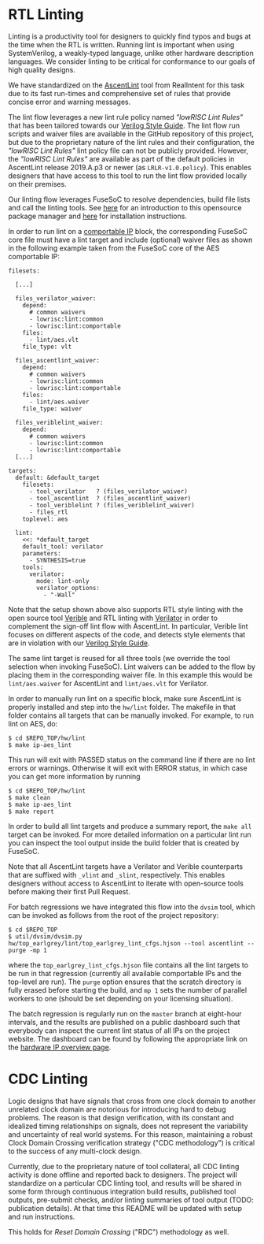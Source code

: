 # RTL Linting

Linting is a productivity tool for designers to quickly find typos and bugs at the time when the RTL is written.
Running lint is important when using SystemVerilog, a weakly-typed language, unlike other hardware description languages.
We consider linting to be critical for conformance to our goals of high quality designs.

We have standardized on the [AscentLint](https://www.realintent.com/rtl-linting-ascent-lint/) tool from RealIntent for this task due to its fast run-times and comprehensive set of rules that provide concise error and warning messages.

The lint flow leverages a new lint rule policy named _"lowRISC Lint Rules"_ that has been tailored towards our [Verilog Style Guide](https://github.com/lowRISC/style-guides/blob/master/VerilogCodingStyle.md).
The lint flow run scripts and waiver files are available in the GitHub repository of this project, but due to the proprietary nature of the lint rules and their configuration, the _"lowRISC Lint Rules"_ lint policy file can not be publicly provided.
However, the _"lowRISC Lint Rules"_ are available as part of the default policies in AscentLint release 2019.A.p3 or newer (as `LRLR-v1.0.policy`).
This enables designers that have access to this tool to run the lint flow provided locally on their premises.

Our linting flow leverages FuseSoC to resolve dependencies, build file lists and call the linting tools. See [here](https://github.com/olofk/fusesoc) for an introduction to this opensource package manager and [here](https://docs.opentitan.org/doc/ug/install_instructions/) for installation instructions.

In order to run lint on a [comportable IP](https://docs.opentitan.org/doc/rm/comportability_specification/) block, the corresponding FuseSoC core file must have a lint target and include (optional) waiver files as shown in the following example taken from the FuseSoC core of the AES comportable IP:
```
filesets:

  [...]

  files_verilator_waiver:
    depend:
      # common waivers
      - lowrisc:lint:common
      - lowrisc:lint:comportable
    files:
      - lint/aes.vlt
    file_type: vlt

  files_ascentlint_waiver:
    depend:
      # common waivers
      - lowrisc:lint:common
      - lowrisc:lint:comportable
    files:
      - lint/aes.waiver
    file_type: waiver

  files_veriblelint_waiver:
    depend:
      # common waivers
      - lowrisc:lint:common
      - lowrisc:lint:comportable
  [...]

targets:
  default: &default_target
    filesets:
      - tool_verilator   ? (files_verilator_waiver)
      - tool_ascentlint  ? (files_ascentlint_waiver)
      - tool_veriblelint ? (files_veriblelint_waiver)
      - files_rtl
    toplevel: aes

  lint:
    <<: *default_target
    default_tool: verilator
    parameters:
      - SYNTHESIS=true
    tools:
      verilator:
        mode: lint-only
        verilator_options:
          - "-Wall"
```
Note that the setup shown above also supports RTL style linting with the open source tool [Verible](https://github.com/google/verible/) and RTL linting with [Verilator](https://www.veripool.org/wiki/verilator) in order to complement the sign-off lint flow with AscentLint.
In particular, Verible lint focuses on different aspects of the code, and detects style elements that are in violation with our [Verilog Style Guide](https://github.com/lowRISC/style-guides/blob/master/VerilogCodingStyle.md).

The same lint target is reused for all three tools (we override the tool selection when invoking FuseSoC).
Lint waivers can be added to the flow by placing them in the corresponding waiver file.
In this example this would be `lint/aes.waiver` for AscentLint and `lint/aes.vlt` for Verilator.

In order to manually run lint on a specific block, make sure AscentLint is properly installed and step into the `hw/lint` folder.
The makefile in that folder contains all targets that can be manually invoked.
For example, to run lint on AES, do:
```console
$ cd $REPO_TOP/hw/lint
$ make ip-aes_lint
```
This run will exit with PASSED status on the command line if there are no lint errors or warnings.
Otherwise it will exit with ERROR status, in which case you can get more information by running
```console
$ cd $REPO_TOP/hw/lint
$ make clean
$ make ip-aes_lint
$ make report
```
In order to build all lint targets and produce a summary report, the `make all` target can be invoked.
For more detailed information on a particular lint run you can inspect the tool output inside the build folder that is created by FuseSoC.

Note that all AscentLint targets have a Verilator and Verible counterparts that are suffixed with `_vlint` and `_slint`, respectively.
This enables designers without access to AscentLint to iterate with open-source tools before making their first Pull Request.

For batch regressions we have integrated this flow into the `dvsim` tool, which can be invoked as follows from the root of the project repository:
```console
$ cd $REPO_TOP
$ util/dvsim/dvsim.py hw/top_earlgrey/lint/top_earlgrey_lint_cfgs.hjson --tool ascentlint --purge -mp 1
```
where the `top_earlgrey_lint_cfgs.hjson` file contains all the lint targets to be run in that regression (currently all available comportable IPs and the top-level are run).
The `purge` option ensures that the scratch directory is fully erased before starting the build, and `mp 1` sets the number of parallel workers to one (should be set depending on your licensing situation).

The batch regression is regularly run on the `master` branch at eight-hour intervals, and the results are published on a public dashboard such that everybody can inspect the current lint status of all IPs on the project website.
The dashboard can be found by following the appropriate link on the [hardware IP overview page](https://docs.opentitan.org/hw).

# CDC Linting

Logic designs that have signals that cross from one clock domain to
another unrelated clock domain are notorious for introducing hard to
debug problems.  The reason is that design verification, with its constant
and idealized timing relationships on signals, does not represent the
variability and uncertainty of real world systems.  For this reason,
maintaining a robust Clock Domain Crossing verification strategy ("CDC
methodology") is critical to the success of any multi-clock design.

Currently, due to the proprietary nature of tool collateral, all CDC linting
activity is done offline and reported back to designers.  The project will
standardize on a particular CDC linting tool, and results will be shared in
some form through continuous integration build results, published tool
outputs, pre-submit checks, and/or linting summaries of tool output
(TODO: publication details).  At that time this README will be updated
with setup and run instructions.

This holds for *Reset Domain Crossing* ("RDC") methodology as well.
